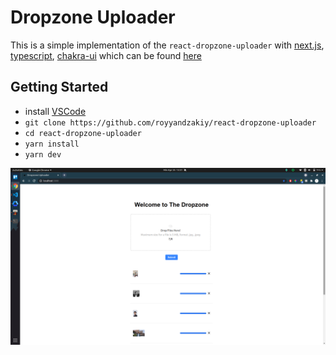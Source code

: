 # Dropzone Uploader

This is a simple implementation of the `react-dropzone-uploader` with [next.js](https://nextjs.org/), [typescript](https://www.typescriptlang.org/), [chakra-ui](https://chakra-ui.com/) which can be found [here](https://react-dropzone-uploader.js.org/)

## Getting Started
- install [VSCode](https://code.visualstudio.com/)
- `git clone https://github.com/royyandzakiy/react-dropzone-uploader`
- `cd react-dropzone-uploader`
- `yarn install`
- `yarn dev`

![](docs/ss.png)